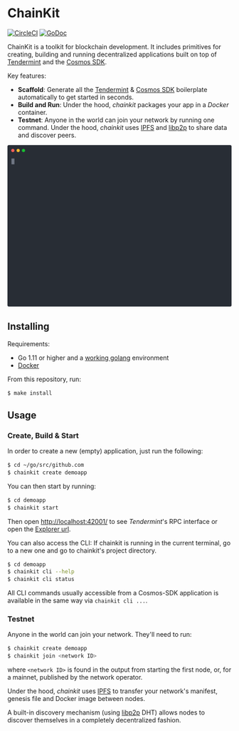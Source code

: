# ChainKit

[![CircleCI](https://circleci.com/gh/blocklayerhq/chainkit.svg?style=shield&circle-token=d1cf6680667cd473a3827610073c0678f280a207)](https://circleci.com/gh/blocklayerhq/chainkit)
[![GoDoc](https://godoc.org/github.com/blocklayerhq/chainkit?status.png)](https://godoc.org/github.com/blocklayerhq/chainkit)

ChainKit is a toolkit for blockchain development. It includes primitives for creating, building and running decentralized applications built on top of [Tendermint](https://tendermint.com/) and the [Cosmos SDK](https://github.com/cosmos/cosmos-sdk).

Key features:
- **Scaffold**: Generate all the [Tendermint](https://tendermint.com/) & [Cosmos SDK](https://github.com/cosmos/cosmos-sdk) boilerplate automatically to get started in seconds.
- **Build and Run**: Under the hood, *chainkit* packages your app in a *Docker* container.
- **Testnet**: Anyone in the world can join your network by running one command. Under the hood, *chainkit* uses [IPFS](https://ipfs.io/) and [libp2p](https://libp2p.io/) to share data and discover peers.

<p align='center'>
    <img src='./script/screencast/screencast.svg' width='600' alt='chainkit demo'>
</p>

## Installing

Requirements:
- Go 1.11 or higher and a [working golang](https://golang.org/doc/code.html) environment
- [Docker](https://docs.docker.com/install/)

From this repository, run:
```bash
$ make install
```

## Usage

### Create, Build & Start

In order to create a new (empty) application, just run the following:
```bash
$ cd ~/go/src/github.com
$ chainkit create demoapp
```

You can then start by running:
```bash
$ cd demoapp
$ chainkit start
```

Then open [http://localhost:42001/](http://localhost:42001/) to see *Tendermint*'s RPC interface
or open the [Explorer url](http://localhost:42000/?rpc_port=42001).

You can also access the CLI:
If chainkit is running in the current terminal, go to a new one and go to chainkit's
project directory.
```bash
$ cd demoapp
$ chainkit cli --help
$ chainkit cli status
```

All CLI commands usually accessible from a Cosmos-SDK application is available in the same way via `chainkit cli ...`.

### Testnet

Anyone in the world can join your network. They'll need to run:

```bash
$ chainkit create demoapp
$ chainkit join <network ID>
```

where `<network ID>` is found in the output from starting the first node, or, for a mainnet, published by the network operator.

Under the hood, *chainkit* uses [IPFS](https://ipfs.io/) to transfer your network's manifest, genesis file and Docker image between nodes.

A built-in discovery mechanism (using [libp2p](https://libp2p.io/) DHT) allows nodes to discover themselves in a completely decentralized fashion.
